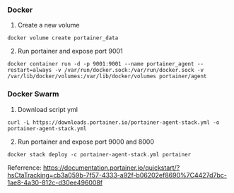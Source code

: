 ### Docker
1. Create a new volume
```
docker volume create portainer_data
```
2. Run portainer and expose port 9001
```
docker container run -d -p 9001:9001 --name portainer_agent --restart=always -v /var/run/docker.sock:/var/run/docker.sock -v /var/lib/docker/volumes:/var/lib/docker/volumes portainer/agent
```

### Docker Swarm
1. Download script yml
```
curl -L https://downloads.portainer.io/portainer-agent-stack.yml -o portainer-agent-stack.yml
```
2. Run portainer and expose port 9000 and 8000
```
docker stack deploy -c portainer-agent-stack.yml portainer
```

Referrence: https://documentation.portainer.io/quickstart/?hsCtaTracking=cb3a059b-7f57-4333-a92f-b06202ef8690%7C4427d7bc-1ae8-4a30-812c-d30ee496008f

